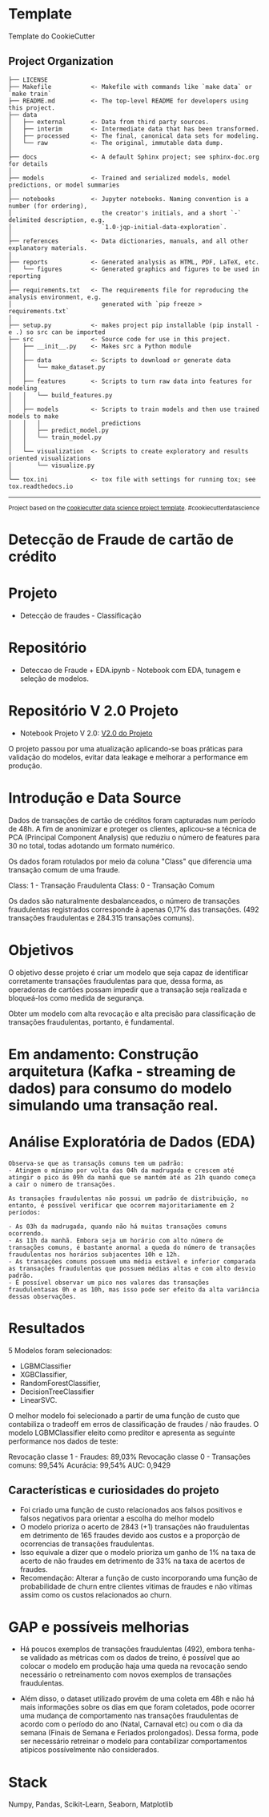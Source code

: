 Template
==============================

Template do CookieCutter

Project Organization
------------

    ├── LICENSE
    ├── Makefile           <- Makefile with commands like `make data` or `make train`
    ├── README.md          <- The top-level README for developers using this project.
    ├── data
    │   ├── external       <- Data from third party sources.
    │   ├── interim        <- Intermediate data that has been transformed.
    │   ├── processed      <- The final, canonical data sets for modeling.
    │   └── raw            <- The original, immutable data dump.
    │
    ├── docs               <- A default Sphinx project; see sphinx-doc.org for details
    │
    ├── models             <- Trained and serialized models, model predictions, or model summaries
    │
    ├── notebooks          <- Jupyter notebooks. Naming convention is a number (for ordering),
    │                         the creator's initials, and a short `-` delimited description, e.g.
    │                         `1.0-jqp-initial-data-exploration`.
    │
    ├── references         <- Data dictionaries, manuals, and all other explanatory materials.
    │
    ├── reports            <- Generated analysis as HTML, PDF, LaTeX, etc.
    │   └── figures        <- Generated graphics and figures to be used in reporting
    │
    ├── requirements.txt   <- The requirements file for reproducing the analysis environment, e.g.
    │                         generated with `pip freeze > requirements.txt`
    │
    ├── setup.py           <- makes project pip installable (pip install -e .) so src can be imported
    ├── src                <- Source code for use in this project.
    │   ├── __init__.py    <- Makes src a Python module
    │   │
    │   ├── data           <- Scripts to download or generate data
    │   │   └── make_dataset.py
    │   │
    │   ├── features       <- Scripts to turn raw data into features for modeling
    │   │   └── build_features.py
    │   │
    │   ├── models         <- Scripts to train models and then use trained models to make
    │   │   │                 predictions
    │   │   ├── predict_model.py
    │   │   └── train_model.py
    │   │
    │   └── visualization  <- Scripts to create exploratory and results oriented visualizations
    │       └── visualize.py
    │
    └── tox.ini            <- tox file with settings for running tox; see tox.readthedocs.io


--------

<p><small>Project based on the <a target="_blank" href="https://drivendata.github.io/cookiecutter-data-science/">cookiecutter data science project template</a>. #cookiecutterdatascience</small></p>


# Detecção de Fraude de cartão de crédito

# Projeto
- Detecção de fraudes - Classificação

# Repositório
- Deteccao de Fraude + EDA.ipynb - Notebook com EDA, tunagem e seleção de modelos.

# Repositório V 2.0 Projeto
- Notebook Projeto V 2.0: [V2.0 do Projeto](https://github.com/webercg/Data-Science-Projects/blob/main/CreditCard%20Fraud/Deteccao%20de%20Fraude%20-%20V%202.0%20.ipynb)

O projeto passou por uma atualização aplicando-se boas práticas para validação do modelos, evitar data leakage e melhorar a performance em produção.

# Introdução e Data Source

Dados de transações de cartão de créditos foram capturadas num período de 48h. A fim de anonimizar e proteger os clientes, aplicou-se a técnica de PCA (Principal Component Analysis) que reduziu o número de features para 30 no total, todas adotando um formato numérico.

Os dados foram rotulados por meio da coluna "Class" que diferencia uma transação comum de uma fraude.

Class: 1 - Transação Fraudulenta
Class: 0 - Transação Comum

Os dados são naturalmente desbalanceados, o número de transações fraudulentas registrados corresponde à apenas 0,17% das transações. (492 transações fraudulentas e 284.315 transações comuns).

#  Objetivos

O objetivo desse projeto é criar um modelo que seja capaz de identificar corretamente transações fraudulentas para que, dessa forma, as operadoras de cartões possam  impedir que a transação seja realizada e bloqueá-los como medida de segurança.

Obter um modelo com alta revocação e alta precisão para classificação de transações fraudulentas, portanto, é fundamental.

# Em andamento: Construção arquitetura (Kafka - streaming de dados) para consumo do modelo simulando uma transação real.


# Análise Exploratória de Dados (EDA)

    Observa-se que as transaçõs comuns tem um padrão:
    - Atingem o mínimo por volta das 04h da madrugada e crescem até atingir o pico ás 09h da manhã que se mantém até as 21h quando começa a cair o número de transações.
    
    As transações fraudulentas não possui um padrão de distribuição, no entanto, é possível verificar que ocorrem majoritariamente em 2 períodos:

    - As 03h da madrugada, quando não há muitas transações comuns ocorrendo.
    - As 11h da manhã. Embora seja um horário com alto número de transações comuns, é bastante anormal a queda do número de transações fraudulentas nos horários subjacentes 10h e 12h. 
    - As transações comuns possuem uma média estável e inferior comparada as transações fraudulentas que possuem médias altas e com alto desvio padrão.
    - É possível observar um pico nos valores das transações fraudulentasas 0h e as 10h, mas isso pode ser efeito da alta variância dessas observações.

# Resultados
  5 Modelos foram selecionados:
  - LGBMClassifier
  - XGBClassifier, 
  - RandomForestClassifier, 
  - DecisionTreeClassifier
  - LinearSVC. 
  
  O melhor modelo foi selecionado a partir de uma função de custo que contabiliza o tradeoff em erros de classificação de fraudes / não fraudes. O modelo LGBMClassifier eleito como preditor e apresenta as seguinte performance nos dados de teste:
  
  Revocação classe 1 - Fraudes: 89,03%
  Revocação classe 0 - Transações comuns: 99,54%
  Acurácia:  99,54%
  AUC:  0,9429


## Características e curiosidades do projeto
- Foi criado uma função de custo relacionados aos falsos positivos e falsos negativos para orientar a escolha do melhor modelo
- O modelo prioriza o acerto de 2843 (+1) transações não fraudulentas em detrimento de 165 fraudes devido aos custos e a proporção de ocorrencias de transações fraudulentas.
- Isso equivale a dizer que o modelo prioriza um ganho de 1% na taxa de acerto de não fraudes em detrimento de 33% na taxa de acertos de fraudes.
- Recomendação: Alterar a função de custo incorporando uma função de probabilidade de churn entre clientes vitimas de fraudes e não vítimas assim como os custos relacionados ao churn.


# GAP e possíveis melhorias

- Há poucos exemplos de transações fraudulentas (492), embora tenha-se validado as métricas com os dados de treino, é possível que ao colocar o modelo em produção haja uma queda na revocação sendo necessário o retreinamento com novos exemplos de transações fraudulentas. 

- Além disso, o dataset utilizado provém de uma coleta em 48h e não há mais informações sobre os dias em que foram coletados, pode ocorrer uma mudança de comportamento nas transações fraudulentas de acordo com o período do ano (Natal, Carnaval etc) ou com o dia da semana (Finais de Semana e Feriados prolongados). Dessa forma, pode ser necessário retreinar o modelo para contabilizar comportamentos atipicos possívelmente não considerados.


# Stack
Numpy, Pandas, Scikit-Learn, Seaborn, Matplotlib
